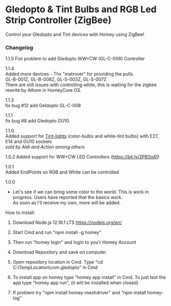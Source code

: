 # Gledopto & Tint Bulbs and RGB Led Strip Controller (ZigBee)  
    
Control your Gledopto and Tint devices with Homey using ZigBee!   
   
### Changelog   
1.1.5
Fixt problem to add Gledopto WW+CW (GL-C-006) Controller

1.1.4  
Added more devices - Thx "matrover" for providing the pulls.  
GL-B-001Z, GL-B-008Z, GL-S-003Z, GL-S-007Z  
There are still issues with controlling white, this is waiting for the zigbee rewrite by Athom in HomeyCore OS.   
    
1.1.3  
fix bug #12 add Geldopto GL-C-008  

1.1.1  
fix bug #8 add Gledopto GU10  

1.1.0  
Added support for [Tint-lights](https://www.mueller-licht.de/produktserien/tint/) (color-bulbs and white-tint bulbs) with E27, E14 and GU10 sockets   
*sold by Aldi and Action among others*

1.0.2 
Added support for WW+CW LED Controllers (https://bit.ly/2PB3oA1)

1.0.1   
Added EndPoints so RGB and White can be controlled
     
1.0.0  
- Let's see if we can bring some color to the world. 
This is work in progress. Users have reported that the basics work.   
As soon as I'll receive my own, more will be added.




How to install:
1. Download Node.js 12.16.1 LTS  https://nodejs.org/en/

2. Start Cmd and run "npm install -g homey"

3. Then run "homey login" and login to you'r Homey Account

4. Download Repository and save on computer

5. Open repository location in Cmd. Type "cd C:\TempLocation\com.gledopto" in Cmd

6. To install app on homey type "homey app install" in Cmd. To just test the app type "homey app run", (it will be installed when closed)

7. If problem try "npm install homey-meshdriver" and "npm install homey-log"
